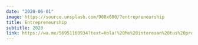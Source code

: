 ```yaml
---
date: "2020-06-01"
image: https://source.unsplash.com/900x600/?entrepreneurship
title: Entrepreneurship
subtitle: 2020
link: https://wa.me/56951169934?text=Hola!%20Me%20interesan%20tus%20productos%20en%20venta.%20Cuentame%20mas%20sobre%20...
---
```

